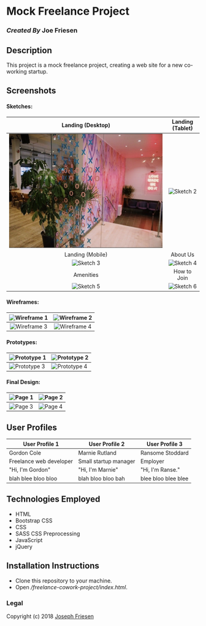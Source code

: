 # Mock Freelance Project

### _Created By_ **Joe Friesen**

## Description

This project is a mock freelance project, creating a web site for a new co-working startup.

## Screenshots

#### Sketches:

Landing (Desktop) | Landing (Tablet)
:-----------------------: | :-----------------------:
![Sketch 1](img/front.png) | ![Sketch 2](img/entrance.png)
Landing (Mobile) | About Us
![Sketch 3](img/sketch3.png) | ![Sketch 4](img/sketch4.png)
Amenities | How to Join
![Sketch 5](img/sketch5.png) | ![Sketch 6](img/sketch6.png)


#### Wireframes:

![Wireframe 1](img/frame1.png) | ![Wireframe 2](img/frame2.png)
:-----------------------: | :-----------------------:
![Wireframe 3](img/frame4.png) | ![Wireframe 4](img/frame4.png)

#### Prototypes:

![Prototype 1](img/prototype1.png) | ![Prototype 2](img/prototype2.png)
---------------------- | -----------------------
![Prototype 3](img/prototype3.png) | ![Prototype 4](img/prototype4.png)


#### Final Design:

![Page 1](img/final2.png) | ![Page 2](img/final4.png)
---------------------- | -----------------------
![Page 3](img/final3.png) | ![Page 4](img/final1.png)


## User Profiles

User Profile 1 | User Profile 2 | User Profile 3
------------ | ------------- | -------------
Gordon Cole | Marnie Rutland | Ransome Stoddard
Freelance web developer | Small startup manager | Employer
"Hi, I'm Gordon" | "Hi, I'm Marnie" | "Hi, I'm Ranse."
blah blee bloo bloo | blah bloo bloo bah | blee bloo blee blee


## Technologies Employed

* HTML
* Bootstrap CSS
* CSS
* SASS CSS Preprocessing
* JavaScript
* jQuery

## Installation Instructions

* Clone this repository to your machine.
* Open _/freelance-cowork-project/index.html_.

### Legal

Copyright (c) 2018 [Joseph Friesen](mailto:friesen.josephc@gmail.com)

